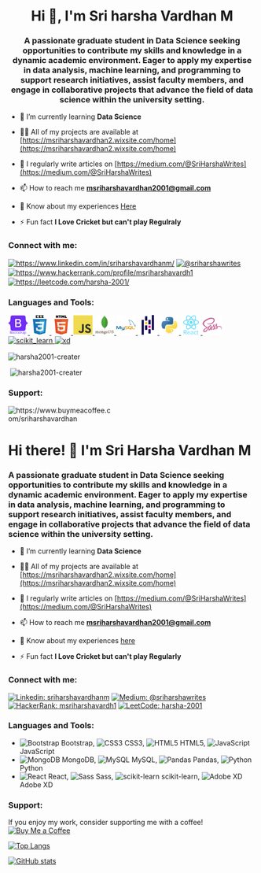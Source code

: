 <h1 align="center">Hi 👋, I'm Sri harsha Vardhan M</h1>
<h3 align="center">A passionate graduate student in Data Science seeking opportunities to contribute my skills and knowledge in a dynamic academic environment. Eager to apply my expertise in data analysis, machine learning, and programming to support research initiatives, assist faculty members, and engage in collaborative projects that advance the field of data science within the university setting.</h3>

- 🌱 I’m currently learning **Data Science**

- 👨‍💻 All of my projects are available at [https://msriharshavardhan2.wixsite.com/home](https://msriharshavardhan2.wixsite.com/home)

- 📝 I regularly write articles on [https://medium.com/@SriHarshaWrites](https://medium.com/@SriHarshaWrites)

- 📫 How to reach me **msriharshavardhan2001@gmail.com**

- 📄 Know about my experiences <a href="[https://linkedin.com/in/https://www.linkedin.com/in/sriharshavardhanm/](https://drive.google.com/drive/folders/1L73hcZNihTv0P5PmuPsqgAOWSauT12Ks)" target="blank">Here</a>

- ⚡ Fun fact **I Love Cricket but can't play Regulraly**

<h3 align="left">Connect with me:</h3>
<p align="left">
<a href="https://linkedin.com/in/https://www.linkedin.com/in/sriharshavardhanm/" target="blank"><img align="center" src="https://raw.githubusercontent.com/rahuldkjain/github-profile-readme-generator/master/src/images/icons/Social/linked-in-alt.svg" alt="https://www.linkedin.com/in/sriharshavardhanm/" height="30" width="40" /></a>
<a href="https://medium.com/@sriharshawrites" target="blank"><img align="center" src="https://raw.githubusercontent.com/rahuldkjain/github-profile-readme-generator/master/src/images/icons/Social/medium.svg" alt="@sriharshawrites" height="30" width="40" /></a>
<a href="https://www.hackerrank.com/https://www.hackerrank.com/profile/msriharshavardh1" target="blank"><img align="center" src="https://raw.githubusercontent.com/rahuldkjain/github-profile-readme-generator/master/src/images/icons/Social/hackerrank.svg" alt="https://www.hackerrank.com/profile/msriharshavardh1" height="30" width="40" /></a>
<a href="https://www.leetcode.com/https://leetcode.com/harsha-2001/" target="blank"><img align="center" src="https://raw.githubusercontent.com/rahuldkjain/github-profile-readme-generator/master/src/images/icons/Social/leet-code.svg" alt="https://leetcode.com/harsha-2001/" height="30" width="40" /></a>
</p>

<h3 align="left">Languages and Tools:</h3>
<p align="left"> <a href="https://getbootstrap.com" target="_blank" rel="noreferrer"> <img src="https://raw.githubusercontent.com/devicons/devicon/master/icons/bootstrap/bootstrap-plain-wordmark.svg" alt="bootstrap" width="40" height="40"/> </a> <a href="https://www.w3schools.com/css/" target="_blank" rel="noreferrer"> <img src="https://raw.githubusercontent.com/devicons/devicon/master/icons/css3/css3-original-wordmark.svg" alt="css3" width="40" height="40"/> </a> <a href="https://www.w3.org/html/" target="_blank" rel="noreferrer"> <img src="https://raw.githubusercontent.com/devicons/devicon/master/icons/html5/html5-original-wordmark.svg" alt="html5" width="40" height="40"/> </a> <a href="https://developer.mozilla.org/en-US/docs/Web/JavaScript" target="_blank" rel="noreferrer"> <img src="https://raw.githubusercontent.com/devicons/devicon/master/icons/javascript/javascript-original.svg" alt="javascript" width="40" height="40"/> </a> <a href="https://www.mongodb.com/" target="_blank" rel="noreferrer"> <img src="https://raw.githubusercontent.com/devicons/devicon/master/icons/mongodb/mongodb-original-wordmark.svg" alt="mongodb" width="40" height="40"/> </a> <a href="https://www.mysql.com/" target="_blank" rel="noreferrer"> <img src="https://raw.githubusercontent.com/devicons/devicon/master/icons/mysql/mysql-original-wordmark.svg" alt="mysql" width="40" height="40"/> </a> <a href="https://pandas.pydata.org/" target="_blank" rel="noreferrer"> <img src="https://raw.githubusercontent.com/devicons/devicon/2ae2a900d2f041da66e950e4d48052658d850630/icons/pandas/pandas-original.svg" alt="pandas" width="40" height="40"/> </a> <a href="https://www.python.org" target="_blank" rel="noreferrer"> <img src="https://raw.githubusercontent.com/devicons/devicon/master/icons/python/python-original.svg" alt="python" width="40" height="40"/> </a> <a href="https://reactjs.org/" target="_blank" rel="noreferrer"> <img src="https://raw.githubusercontent.com/devicons/devicon/master/icons/react/react-original-wordmark.svg" alt="react" width="40" height="40"/> </a> <a href="https://sass-lang.com" target="_blank" rel="noreferrer"> <img src="https://raw.githubusercontent.com/devicons/devicon/master/icons/sass/sass-original.svg" alt="sass" width="40" height="40"/> </a> <a href="https://scikit-learn.org/" target="_blank" rel="noreferrer"> <img src="https://upload.wikimedia.org/wikipedia/commons/0/05/Scikit_learn_logo_small.svg" alt="scikit_learn" width="40" height="40"/> </a> <a href="https://www.adobe.com/products/xd.html" target="_blank" rel="noreferrer"> <img src="https://cdn.worldvectorlogo.com/logos/adobe-xd.svg" alt="xd" width="40" height="40"/> </a> </p>



<p><img align="center" src="https://github-readme-stats.vercel.app/api/top-langs?username=harsha2001-creater&show_icons=true&locale=en&layout=compact" alt="harsha2001-creater" /></p>

<p>&nbsp;<img align="center" src="https://github-readme-stats.vercel.app/api?username=harsha2001-creater&show_icons=true&locale=en" alt="harsha2001-creater" /></p>

<h3 align="left">Support:</h3>
<p><a href="https://www.buymeacoffee.com/https://www.buymeacoffee.com/sriharshavardhan"> <img align="left" src="https://cdn.buymeacoffee.com/buttons/v2/default-yellow.png" height="50" width="210" alt="https://www.buymeacoffee.com/sriharshavardhan" /></a></p><br><br>




# Hi there! 👋 I'm Sri Harsha Vardhan M

### A passionate graduate student in Data Science seeking opportunities to contribute my skills and knowledge in a dynamic academic environment. Eager to apply my expertise in data analysis, machine learning, and programming to support research initiatives, assist faculty members, and engage in collaborative projects that advance the field of data science within the university setting.

- 🌱 I’m currently learning **Data Science**

- 👨‍💻 All of my projects are available at [https://msriharshavardhan2.wixsite.com/home](https://msriharshavardhan2.wixsite.com/home)

- 📝 I regularly write articles on [https://medium.com/@SriHarshaWrites](https://medium.com/@SriHarshaWrites)

- 📫 How to reach me **msriharshavardhan2001@gmail.com**

- 📄 Know about my experiences [here](https://drive.google.com/drive/folders/1L73hcZNihTv0P5PmuPsqgAOWSauT12Ks?usp=sharing)

- ⚡ Fun fact **I Love Cricket but can't play Regularly**

### Connect with me:
[![Linkedin: sriharshavardhanm](https://img.icons8.com/color/48/000000/linkedin.png)](https://www.linkedin.com/in/sriharshavardhanm/)
[![Medium: @sriharshawrites](https://img.icons8.com/color/48/000000/medium-logo--v1.png)](https://medium.com/@sriharshawrites)
[![HackerRank: msriharshavardh1](https://img.icons8.com/windows/48/000000/hackerrank.png)](https://www.hackerrank.com/profile/msriharshavardh1)
[![LeetCode: harsha-2001](https://img.icons8.com/windows/48/000000/leetcode.png)](https://leetcode.com/harsha-2001/)

### Languages and Tools:
- ![Bootstrap](https://img.icons8.com/color/48/000000/bootstrap.png) Bootstrap, ![CSS3](https://img.icons8.com/color/48/000000/css3.png) CSS3, ![HTML5](https://img.icons8.com/color/48/000000/html-5.png) HTML5, ![JavaScript](https://img.icons8.com/color/48/000000/javascript.png) JavaScript
- ![MongoDB](https://img.icons8.com/color/48/000000/mongodb.png) MongoDB, ![MySQL](https://img.icons8.com/color/48/000000/mysql.png) MySQL, ![Pandas](https://img.icons8.com/color/48/000000/pandas.png) Pandas, ![Python](https://img.icons8.com/color/48/000000/python.png) Python
- ![React](https://img.icons8.com/color/48/000000/react-native.png) React, ![Sass](https://img.icons8.com/color/48/000000/sass.png) Sass, ![scikit-learn](https://img.icons8.com/color/48/000000/sklearn.png) scikit-learn, ![Adobe XD](https://img.icons8.com/windows/48/000000/adobe-xd.png) Adobe XD

### Support:
If you enjoy my work, consider supporting me with a coffee! [![Buy Me a Coffee](https://cdn.buymeacoffee.com/buttons/v2/default-yellow.png)](https://www.buymeacoffee.com/sriharshavardhan)

[![Top Langs](https://github-readme-stats.vercel.app/api/top-langs/?username=harsha2001-creater&layout=compact)](https://github.com/anuraghazra/github-readme-stats)

[![GitHub stats](https://github-readme-stats.vercel.app/api?username=harsha2001-creater&show_icons=true)](https://github.com/anuraghazra/github-readme-stats)
